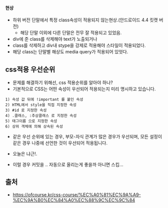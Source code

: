 #### 현상
- 하위 버전 단말에서 특정 class속성이 적용되지 않는현상.(안드로이드 4.4 킷캣 버전) 
  - 해당 단말 이외에 다른 단말은 전무 잘 적용되고 있었음. 
- div에 준 class를 삭제해야 text가 노출되거나 
- class를 삭제하고 div내 stype을 강제로 적용해야 스타일이 적용되었다. 
- 해당 class는 단말별 해상도 media query가 적용되어 있엇다. 

## css적용 우선순위 
- 문제를 해결하기 위해선, css 적용순위를 알아야 하나?
- 기본적으로 CSS는 어떤 속성이 우선되어 적용되는지 미리 명시하고 있습니다.
   
```
1) 속성 값 뒤에 !important 를 붙인 속성
2) HTML에서 style을 직접 지정한 속성
3) #id 로 지정한 속성
4) .클래스, :추상클래스 로 지정한 속성
5) 태그이름 으로 지정한 속성
6) 상위 객체에 의해 상속된 속성
```
  
- 같은 우선 순위에 있는 경우, 부모-자식 관계가 많은 경우가 우선되며, 모든 설정이 같은 경우 나중에 선언한 것이 우선되어 적용됩니다.
  
- 오늘은 냐근!. 
- 이럴 경우 커밋을 .. 자동으로 올리는게 좋을까 아니면 스킵...


## 출처
- https://ofcourse.kr/css-course/%EC%A0%81%EC%9A%A9-%EC%9A%B0%EC%84%A0%EC%88%9C%EC%9C%84
